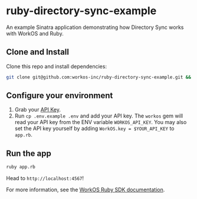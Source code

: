 # ruby-directory-sync-example

An example Sinatra application demonstrating how Directory Sync works with WorkOS and Ruby.

## Clone and Install

Clone this repo and install dependencies:

```sh
git clone git@github.com:workos-inc/ruby-directory-sync-example.git && cd ruby-directory-sync-example && bundle install
```

## Configure your environment

1. Grab your [API Key](https://dashboard.workos.com/api-keys).
2. Run `cp .env.example .env` and add your API key. The `workos` gem will read your API key from the ENV variable `WORKOS_API_KEY`. You may also set the API key yourself by adding `WorkOS.key = $YOUR_API_KEY` to `app.rb`.

## Run the app

```sh
ruby app.rb
```

Head to `http://localhost:4567`!

For more information, see the [WorkOS Ruby SDK documentation](https://docs.workos.com/sdk/ruby).
